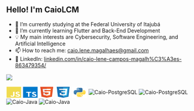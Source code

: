 ## Hello! I'm CaioLCM

- 🏫 I’m currently studying at the Federal University of Itajubá  
- 🌱 I’m currently learning Flutter and Back-End Development  
- 💡 My main interests are Cybersecurity, Software Engineering, and Artificial Intelligence
- 📫 How to reach me: caio.lene.magalhaes@gmail.com
- 🔗 LinkedIn: [linkedin.com/in/caio-lene-campos-magalh%C3%A3es-863479354/](https://www.linkedin.com/in/caio-lene-campos-magalh%C3%A3es-863479354/)


<a href="https://github.com/anuraghazra/convoychat">
  <img height=200 align="center" src="https://github-readme-stats.vercel.app/api/top-langs?username=CaioLCM&layout=compact&langs_count=8&card_width=320&show_icons=true&theme=dark" />
</a>
<div style="display: inline_block"><br>
  <img align="center" alt="Caio-Js" height="30" width="40" src="https://raw.githubusercontent.com/devicons/devicon/master/icons/javascript/javascript-plain.svg">
  <img align="center" alt="Caio-Ts" height="30" width="40" src="https://raw.githubusercontent.com/devicons/devicon/master/icons/typescript/typescript-plain.svg">
  <img align="center" alt="Caio-HTML" height="30" width="40" src="https://raw.githubusercontent.com/devicons/devicon/master/icons/html5/html5-original.svg">
  <img align="center" alt="Caio-CSS" height="30" width="40" src="https://raw.githubusercontent.com/devicons/devicon/master/icons/css3/css3-original.svg">
  <img align="center" alt="Caio-Python" height="30" width="40" src="https://raw.githubusercontent.com/devicons/devicon/master/icons/python/python-original.svg">
  <img align="center" alt="Caio-PostgreSQL" height="30" width="40" src="https://cdn.jsdelivr.net/gh/devicons/devicon@latest/icons/postgresql/postgresql-original.svg">
  <img align="center" alt="Caio-PostgreSQL" height="30" width="40" src="https://cdn.jsdelivr.net/gh/devicons/devicon@latest/icons/nodejs/nodejs-plain-wordmark.svg">
  <img align="center" alt="Caio-Java" height="30" width="40" src="https://cdn.jsdelivr.net/gh/devicons/devicon@latest/icons/java/java-original.svg">
  <img align="center" alt="Caio-Java" height="30" width="40" src="https://cdn.jsdelivr.net/gh/devicons/devicon@latest/icons/dart/dart-original.svg">
</div>

